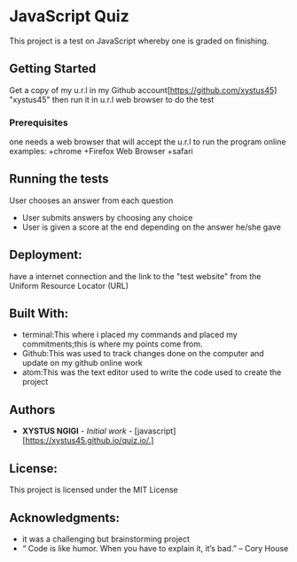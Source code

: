 # JavaScript Quiz

This project is a test on JavaScript whereby one is graded on finishing.

## Getting Started
Get a copy of my u.r.l in my Github account[https://github.com/xystus45] "xystus45" then run it in u.r.l web browser to do the test

### Prerequisites
one needs a web browser that will accept the u.r.l to run the program online
 examples:
   +chrome
   +Firefox Web Browser
   +safari



## Running the tests
User chooses an answer from each question
* User submits answers by choosing any choice
* User is given a score at the end depending on the answer he/she gave


## Deployment:

have a internet connection and the link to the "test website" from the Uniform Resource Locator (URL)

## Built With:

* terminal:This where i placed my commands and placed my commitments;this is where my points come from.
* Github:This was used to track changes done on the computer and update on my github online work
* atom:This was the text editor used to write the code used to create the project


## Authors

* **XYSTUS NGIGI** - *Initial work* - [javascript] [https://xystus45.github.io/quiz.io/.]


## License:

This project is licensed under the MIT License

## Acknowledgments:

* it was a challenging but brainstorming project
* “ Code is like humor. When you have to explain it, it’s bad.” – Cory House
